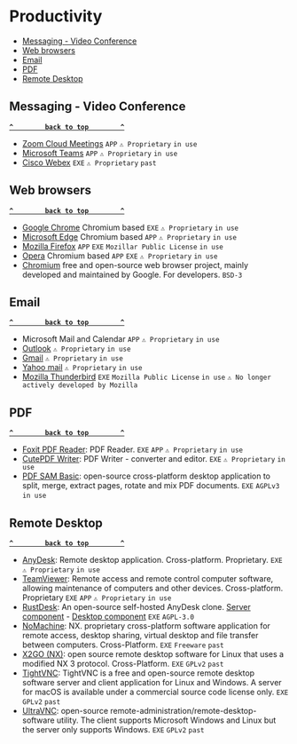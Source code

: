 # Productivity

- [Messaging - Video Conference](#messaging---video-conference)
- [Web browsers](#web-browsers)
- [Email](#email)
- [PDF](#pdf)
- [Remote Desktop](#remote-desktop)


## Messaging - Video Conference ##
**[`^        back to top        ^`](#)**
- [Zoom Cloud Meetings](https://apps.microsoft.com/store/detail/zoom-cloud-meetings/XP99J3KP4XZ4VV) `APP` `⚠ Proprietary` `in use`
- [Microsoft Teams](https://apps.microsoft.com/store/detail/microsoft-teams/XP8BT8DW290MPQ) `APP` `⚠ Proprietary` `in use`
- [Cisco Webex](https://www.webex.com/downloads.html) `EXE` `⚠ Proprietary` `past`

## Web browsers ##
**[`^        back to top        ^`](#)**
- [Google Chrome](https://www.google.com/chrome/) Chromium based `EXE` `⚠ Proprietary` `in use`
- [Microsoft Edge](https://www.microsoft.com/en-us/edge) Chromium based `APP` `⚠ Proprietary` `in use`
- [Mozilla Firefox](https://www.mozilla.org/en-US/firefox/new/) `APP` `EXE` `Mozillar Public License` `in use`
- [Opera](https://www.opera.com/) Chromium based `APP` `EXE` `⚠ Proprietary` `in use`
- [Chromium](https://www.chromium.org/) free and open-source web browser project, mainly developed and maintained by Google. For developers. `BSD-3`

## Email ##
**[`^        back to top        ^`](#)**
- Microsoft Mail and Calendar `APP` `⚠ Proprietary` `in use`
- [Outlook](https://login.live.com) `⚠ Proprietary` `in use`
- [Gmail](https://mail.google.com) `⚠ Proprietary` `in use`
- [Yahoo mail](https://mail.yahoo.com) `⚠ Proprietary` `in use`
- [Mozilla Thunderbird](https://www.thunderbird.net/) `EXE` `Mozilla Public License` `in use` `⚠ No longer actively developed by Mozilla`

## PDF ##
**[`^        back to top        ^`](#)**
- [Foxit PDF Reader](https://www.foxit.com/pdf-reader/): PDF Reader. `EXE` `APP` `⚠ Proprietary` `in use`
- [CutePDF Writer](https://www.cutepdf.com/products/cutepdf/writer.asp): PDF Writer - converter and editor. `EXE` `⚠ Proprietary` `in use`
- [PDF SAM Basic](https://pdfsam.org/download-pdfsam-basic/): open-source cross-platform desktop application to split, merge, extract pages, rotate and mix PDF documents. `EXE` `AGPLv3` `in use`

## Remote Desktop ##
**[`^        back to top        ^`](#)**
- [AnyDesk](https://anydesk.com/en): Remote desktop application. Cross-platform. Proprietary. `EXE` `⚠ Proprietary` `in use`
- [TeamViewer](https://www.teamviewer.com/fr/): Remote access and remote control computer software, allowing maintenance of computers and other devices. Cross-platform. Proprietary `EXE` `APP` `⚠ Proprietary` `in use`
- [RustDesk](https://rustdesk.com/): An open-source self-hosted AnyDesk clone. [Server component](https://github.com/rustdesk/rustdesk-server) - [Desktop component](https://github.com/rustdesk/rustdesk) `EXE` `AGPL-3.0`
- [NoMachine](https://www.nomachine.com/fr): NX. proprietary cross-platform software application for remote access, desktop sharing, virtual desktop and file transfer between computers. Cross-Platform. `EXE` `Freeware` `past`
- [X2GO (NX)](https://wiki.x2go.org/doku.php):  open source remote desktop software for Linux that uses a modified NX 3 protocol. Cross-Platform. `EXE` `GPLv2` `past`
- [TightVNC](https://www.tightvnc.com/): TightVNC is a free and open-source remote desktop software server and client application for Linux and Windows. A server for macOS is available under a commercial source code license only. `EXE` `GPLv2` `past`
- [UltraVNC](https://uvnc.com/): open-source remote-administration/remote-desktop-software utility. The client supports Microsoft Windows and Linux but the server only supports Windows. `EXE` `GPLv2` `past`


